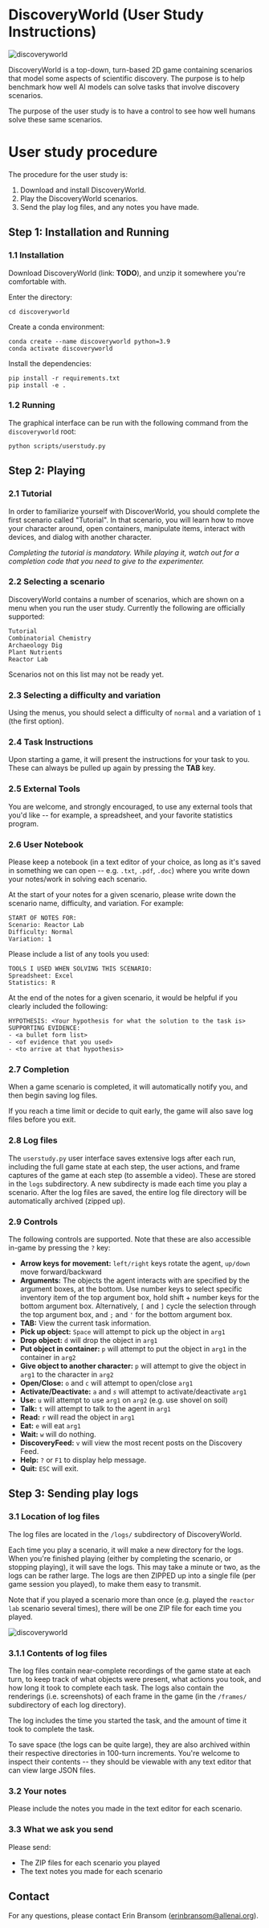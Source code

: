 # DiscoveryWorld (User Study Instructions)

![discoveryworld](doc/screenshot.png)

DiscoveryWorld is a top-down, turn-based 2D game containing scenarios that model some aspects of scientific discovery.  The purpose is to help benchmark how well AI models can solve tasks that involve discovery scenarios.

The purpose of the user study is to have a control to see how well humans solve these same scenarios.


# User study procedure

The procedure for the user study is:
1. Download and install DiscoveryWorld.
2. Play the DiscoveryWorld scenarios.
3. Send the play log files, and any notes you have made.


## Step 1: Installation and Running

### 1.1 Installation

Download DiscoveryWorld (link: **TODO**), and unzip it somewhere you're comfortable with.

Enter the directory:
```
cd discoveryworld
```

Create a conda environment:
```
conda create --name discoveryworld python=3.9
conda activate discoveryworld
```

Install the dependencies:
```
pip install -r requirements.txt
pip install -e .
```


### 1.2 Running

The graphical interface can be run with the following command from the `discoveryworld` root:
```
python scripts/userstudy.py
```

## Step 2: Playing
### 2.1 Tutorial

In order to familiarize yourself with DiscoverWorld, you should complete the first scenario called "Tutorial". In that scenario, you will learn how to move your character around, open containers, manipulate items, interact with devices, and dialog with another character.

*Completing the tutorial is mandatory. While playing it, watch out for a completion code that you need to give to the experimenter.*

### 2.2 Selecting a scenario

DiscoveryWorld contains a number of scenarios, which are shown on a menu when you run the user study.  Currently the following are officially supported:
```
Tutorial
Combinatorial Chemistry
Archaeology Dig
Plant Nutrients
Reactor Lab
```

Scenarios not on this list may not be ready yet.

### 2.3 Selecting a difficulty and variation

Using the menus, you should select a difficulty of `normal` and a variation of `1` (the first option).

### 2.4 Task Instructions

Upon starting a game, it will present the instructions for your task to you.  These can always be pulled up again by pressing the **TAB** key.

### 2.5 External Tools

You are welcome, and strongly encouraged, to use any external tools that you'd like -- for example, a spreadsheet, and your favorite statistics program.

### 2.6 User Notebook

Please keep a notebook (in a text editor of your choice, as long as it's saved in something we can open -- e.g. `.txt`, `.pdf`, `.doc`) where you write down your notes/work in solving each scenario.

At the start of your notes for a given scenario, please write down the scenario name, difficulty, and variation.  For example:
```
START OF NOTES FOR:
Scenario: Reactor Lab
Difficulty: Normal
Variation: 1
```

Please include a list of any tools you used:
```
TOOLS I USED WHEN SOLVING THIS SCENARIO:
Spreadsheet: Excel
Statistics: R
```

At the end of the notes for a given scenario, it would be helpful if you clearly included the following:
```
HYPOTHESIS: <Your hypothesis for what the solution to the task is>
SUPPORTING EVIDENCE:
- <a bullet form list>
- <of evidence that you used>
- <to arrive at that hypothesis>
```


### 2.7 Completion

When a game scenario is completed, it will automatically notify you, and then begin saving log files.

If you reach a time limit or decide to quit early, the game will also save log files before you exit.

### 2.8 Log files

The `userstudy.py` user interface saves extensive logs after each run, including the full game state at each step, the user actions, and frame captures of the game at each step (to assemble a video).  These are stored in the `logs` subdirectory.  A new subdirecty is made each time you play a scenario.  After the log files are saved, the entire log file directory will be automatically archived (zipped up).

### 2.9 Controls

The following controls are supported.  Note that these are also accessible in-game by pressing the `?` key:
* **Arrow keys for movement:** `left/right` keys rotate the agent, `up/down` move forward/backward
* **Arguments:** The objects the agent interacts with are specified by the argument boxes, at the bottom. Use number keys to select specific inventory item of the top argument box, hold shift + number keys for the bottom argument box. Alternatively, `[` and `]` cycle the selection through the top argument box, and `;` and `'` for the bottom argument box.
* **TAB:** View the current task information.
* **Pick up object:** `Space` will attempt to pick up the object in `arg1`
* **Drop object:** `d` will drop the object in `arg1`
* **Put object in container:** `p` will attempt to put the object in `arg1` in the container in `arg2`
* **Give object to another character:** `p` will attempt to give the object in `arg1` to the character in `arg2`
* **Open/Close:** `o` and `c` will attempt to open/close `arg1`
* **Activate/Deactivate:** `a` and *`s`* will attempt to activate/deactivate `arg1`
* **Use:** `u` will attempt to use `arg1` on `arg2` (e.g. use shovel on soil)
* **Talk:** `t` will attempt to talk to the agent in `arg1`
* **Read:** `r` will read the object in `arg1`
* **Eat:** `e` will eat `arg1`
* **Wait:** `w` will do nothing.
* **DiscoveryFeed:** `v` will view the most recent posts on the Discovery Feed.
* **Help:** `?` or `F1` to display help message.
* **Quit:** `ESC` will exit.


## Step 3: Sending play logs

### 3.1 Location of log files

The log files are located in the `/logs/` subdirectory of DiscoveryWorld.

Each time you play a scenario, it will make a new directory for the logs.  When you're finished playing (either by completing the scenario, or stopping playing), it will save the logs.  This may take a minute or two, as the logs can be rather large.  The logs are then ZIPPED up into a single file (per game session you played), to make them easy to transmit.

Note that if you played a scenario more than once (e.g. played the `reactor lab` scenario several times), there will be one ZIP file for each time you played.

![discoveryworld](doc/logfiles.png)


### 3.1.1 Contents of log files
The log files contain near-complete recordings of the game state at each turn, to keep track of what objects were present, what actions you took, and how long it took to complete each task.  The logs also contain the renderings (i.e. screenshots) of each frame in the game (in the `/frames/` subdirectory of each log directory).

The log includes the time you started the task, and the amount of time it took to complete the task.

To save space (the logs can be quite large), they are also archived within their respective directories in 100-turn increments.  You're welcome to inspect their contents -- they should be viewable with any text editor that can view large JSON files.

### 3.2 Your notes

Please include the notes you made in the text editor for each scenario.

### 3.3 What we ask you send

Please send:
- The ZIP files for each scenario you played
- The text notes you made for each scenario

## Contact

For any questions, please contact Erin Bransom (erinbransom@allenai.org).

